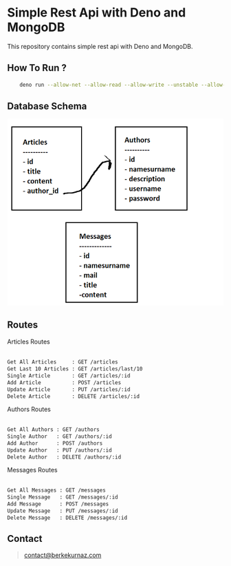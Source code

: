 # Simple Rest Api with Deno and MongoDB
This repository contains simple rest api with Deno and MongoDB.

## How To Run ?

```bash
    deno run --allow-net --allow-read --allow-write --unstable --allow-plugin --allow-env server.ts
```

## Database Schema
[![Image01](https://raw.githubusercontent.com/berkekurnaz/deno-mongodb-rest-api/master/dbschema.png)]()

## Routes

Articles Routes
```

Get All Articles     : GET /articles
Get Last 10 Articles : GET /articles/last/10
Single Article       : GET /articles/:id
Add Article          : POST /articles
Update Article       : PUT /articles/:id 
Delete Article       : DELETE /articles/:id

```

Authors Routes
```

Get All Authors : GET /authors
Single Author   : GET /authors/:id
Add Author      : POST /authors
Update Author   : PUT /authors/:id 
Delete Author   : DELETE /authors/:id

```

Messages Routes
```

Get All Messages : GET /messages
Single Message   : GET /messages/:id
Add Message      : POST /messages
Update Message   : PUT /messages/:id 
Delete Message   : DELETE /messages/:id

```

## Contact
> contact@berkekurnaz.com